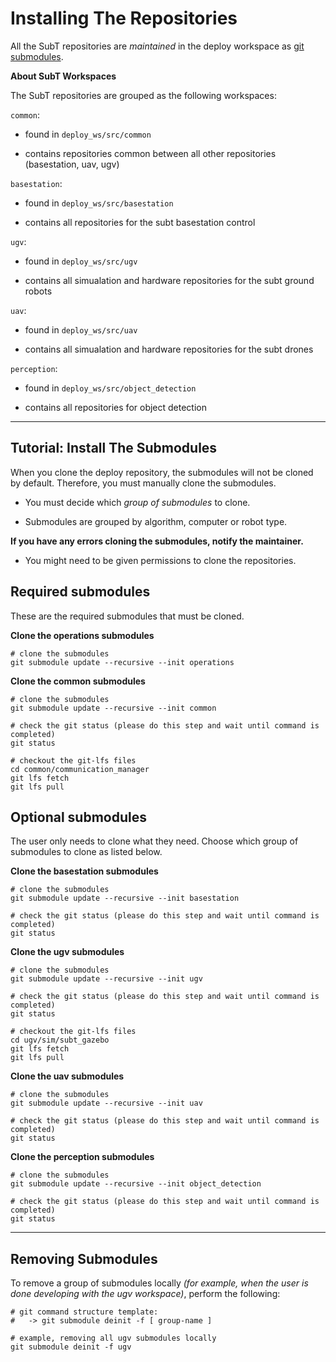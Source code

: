 # Installing The Repositories

All the SubT repositories are *maintained* in the deploy workspace as [git submodules](https://git-scm.com/book/en/v2/Git-Tools-Submodules).

**About SubT Workspaces**

The SubT repositories are grouped as the following workspaces:

`common`:

- found in `deploy_ws/src/common`

- contains repositories common between all other repositories (basestation, uav, ugv)
  
`basestation`:

- found in `deploy_ws/src/basestation`

- contains all repositories for the subt basestation control


`ugv`:

- found in `deploy_ws/src/ugv`

- contains all simualation and hardware repositories for the subt ground robots
  
`uav`:

- found in `deploy_ws/src/uav`

- contains all simualation and hardware repositories for the subt drones

`perception`:

- found in `deploy_ws/src/object_detection`

- contains all repositories for object detection


* * *

## Tutorial: Install The Submodules

When you clone the deploy repository, the submodules will not be cloned by default. Therefore, you must manually clone the submodules.

- You must decide which *group of submodules* to clone.

- Submodules are grouped by algorithm, computer or robot type.

**If you have any errors cloning the submodules, notify the maintainer.**

- You might need to be given permissions to clone the repositories.

## Required submodules

These are the required submodules that must be cloned.

**Clone the operations submodules**

    # clone the submodules
    git submodule update --recursive --init operations

**Clone the common submodules**

    # clone the submodules
    git submodule update --recursive --init common

    # check the git status (please do this step and wait until command is completed)
    git status

    # checkout the git-lfs files
    cd common/communication_manager
    git lfs fetch
    git lfs pull

## Optional submodules

The user only needs to clone what they need. Choose which group of submodules to clone as listed below.

**Clone the basestation submodules**

    # clone the submodules
    git submodule update --recursive --init basestation

    # check the git status (please do this step and wait until command is completed)
    git status

**Clone the ugv submodules**

    # clone the submodules
    git submodule update --recursive --init ugv

    # check the git status (please do this step and wait until command is completed)
    git status

    # checkout the git-lfs files
    cd ugv/sim/subt_gazebo
    git lfs fetch
    git lfs pull

**Clone the uav submodules**

    # clone the submodules
    git submodule update --recursive --init uav

    # check the git status (please do this step and wait until command is completed)
    git status


**Clone the perception submodules**

    # clone the submodules
    git submodule update --recursive --init object_detection

    # check the git status (please do this step and wait until command is completed)
    git status

* * *


## Removing Submodules

To remove a group of submodules locally *(for example, when the user is done developing with the ugv workspace)*, perform the following:

    # git command structure template:
    #   -> git submodule deinit -f [ group-name ]

    # example, removing all ugv submodules locally
    git submodule deinit -f ugv

